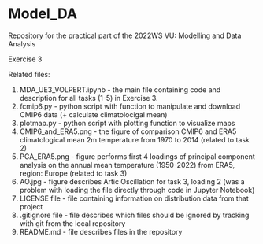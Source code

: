 # Model_DA
Repository for the practical part of the 2022WS VU: Modelling and Data Analysis

Exercise 3 

Related files:

1. MDA_UE3_VOLPERT.ipynb  - the main file containing code and description for all tasks (1-5) in Exercise 3.
2. fcmip6.py - python script with function to manipulate and download CMIP6 data (+ calculate climatolocigal mean)
3. plotmap.py - python script with plotting function to visualize maps
4. CMIP6_and_ERA5.png - the figure of comparison CMIP6 and ERA5 climatological mean 2m temperature from 1970 to 2014 (related to task 2)
5. PCA_ERA5.png - figure performs first 4 loadings of principal component analysis on the annual mean temperature (1950-2022) from ERA5, region: Europe (related to task 3)
6. AO.jpg - figure describes Artic Oscillation for task 3, loading 2 (was a problem with loading the file directly through code in Jupyter Notebook)
7. LICENSE file - file containing information on distribution data from that project
8. .gitignore file - file describes which files should be ignored by tracking with git from the local repository
9. README.md - file describes files in the repository
